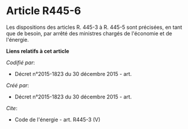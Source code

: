 # Article R445-6

Les dispositions des articles R. 445-3 à R. 445-5 sont précisées, en tant que de besoin, par arrêté des ministres chargés de
l'économie et de l'énergie.

**Liens relatifs à cet article**

_Codifié par_:

  - Décret n°2015-1823 du 30 décembre 2015 - art.

_Créé par_:

  - Décret n°2015-1823 du 30 décembre 2015 - art.

_Cite_:

  - Code de l'énergie - art. R445-3 (V)

